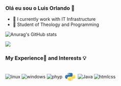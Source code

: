 ### Olá eu sou o Luis Orlando 👋

- 🔭 I currently work with IT Infrastructure
- 🌱 Student of Theology and Programming

 ![Anurag's GitHub stats](https://github-readme-stats.vercel.app/api?username=lopcarv&theme=aura&show_icons=true)

<a href="https://www.linkedin.com/in/luisorlando/" target="_blank"><img src="https://img.shields.io/badge/-LinkedIn-%230077B5?style=for-the-badge&logo=linkedin&logoColor=white" target="_blank"></a> 

### My Experience🔎 and Interests 💡
</div>
<div style="display: inline_block"><br>
<img align="center" alt="linux" height="30" width="40" src="https://cdn3.iconfinder.com/data/icons/iconshock_developer/linux.png">
<img align="center" alt="windows" height="30" width="40" src="https://cdn4.iconfinder.com/data/icons/social-media-2070/140/_windows-512.png">
<img align="center" alt="phyp" height="30" width="40" src="https://cdn2.iconfinder.com/data/icons/technology-devices-12/512/Php_code_file_php-256.png">
<img align="center" alt="Python" height="30" width="40" src="https://raw.githubusercontent.com/devicons/devicon/master/icons/python/python-original.svg">
<img align="center" alt="Java" height="30" width="40" src="https://cdn2.iconfinder.com/data/icons/technology-devices-12/512/Java_code_file_java-512.png">
<img align="center" alt="htmlcss" height="30" width="40" src="https://cdn4.iconfinder.com/data/icons/coding-31/64/html-css-programming-code-development-512.png">

</div>
